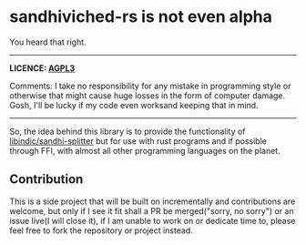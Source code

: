 # sandhiviched-rs is not even alpha
You heard that right. 

---
**LICENCE: [AGPL3](https://www.gnu.org/licenses/agpl-3.0.en.html)**

Comments: I take no responsibility for any mistake in programming style or otherwise that might cause huge losses in the form of computer damage. Gosh, I'll be lucky if my code even worksand keeping that in mind.

---

So, the idea behind this library is to provide the functionality of [libindic/sandhi-splitter](https://github.com/libindic/sandhi-splitter) but for use with rust programs and if possible through FFI, with almost all other programming languages on the planet. 

## Contribution
This is a side project that will be built on incrementally and contributions are welcome, but only if I see it fit shall a PR be merged("sorry, no sorry") or an issue live(I will close it), if I am unable to work on or dedicate time to, please feel free to fork the repository or project instead.


